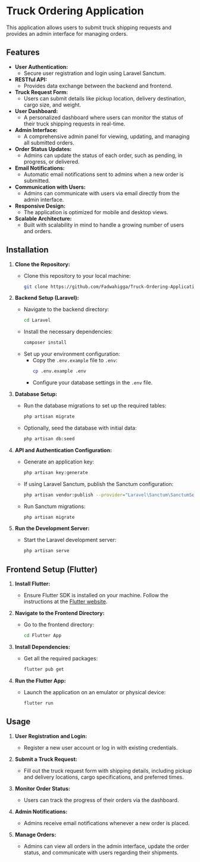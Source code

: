 # Truck Ordering Application

This application allows users to submit truck shipping requests and provides an admin interface for managing orders.

## Features

- **User Authentication:**
  - Secure user registration and login using Laravel Sanctum.
- **RESTful API:**
  - Provides data exchange between the backend and frontend.
- **Truck Request Form:**
  - Users can submit details like pickup location, delivery destination, cargo size, and weight.
- **User Dashboard:**
  - A personalized dashboard where users can monitor the status of their truck shipping requests in real-time.
- **Admin Interface:**
  - A comprehensive admin panel for viewing, updating, and managing all submitted orders.
- **Order Status Updates:**
  - Admins can update the status of each order, such as pending, in progress, or delivered.
- **Email Notifications:**
  - Automatic email notifications sent to admins when a new order is submitted.
- **Communication with Users:**
  - Admins can communicate with users via email directly from the admin interface.
- **Responsive Design:**
  - The application is optimized for mobile and desktop views.
- **Scalable Architecture:**
  - Built with scalability in mind to handle a growing number of users and orders.

## Installation

1. **Clone the Repository:**
   - Clone this repository to your local machine:
     ```bash
     git clone https://github.com/Fadwahigga/Truck-Ordering-Application-.git
     ```
   
2. **Backend Setup (Laravel):**
   - Navigate to the backend directory:
     ```bash
     cd Laravel
     ```
   - Install the necessary dependencies:
     ```bash
     composer install
     ```
   - Set up your environment configuration:
     - Copy the `.env.example` file to `.env`:
       ```bash
       cp .env.example .env
       ```
     - Configure your database settings in the `.env` file.
   
3. **Database Setup:**
   - Run the database migrations to set up the required tables:
     ```bash
     php artisan migrate
     ```
   - Optionally, seed the database with initial data:
     ```bash
     php artisan db:seed
     ```

4. **API and Authentication Configuration:**
   - Generate an application key:
     ```bash
     php artisan key:generate
     ```
   - If using Laravel Sanctum, publish the Sanctum configuration:
     ```bash
     php artisan vendor:publish --provider="Laravel\Sanctum\SanctumServiceProvider"
     ```
   - Run Sanctum migrations:
     ```bash
     php artisan migrate
     ```

5. **Run the Development Server:**
   - Start the Laravel development server:
     ```bash
     php artisan serve
     ```

## Frontend Setup (Flutter)

1. **Install Flutter:**
   - Ensure Flutter SDK is installed on your machine. Follow the instructions at the [Flutter website](https://flutter.dev/docs/get-started/install).

2. **Navigate to the Frontend Directory:**
   - Go to the frontend directory:
     ```bash
     cd Flutter App
     ```

3. **Install Dependencies:**
   - Get all the required packages:
     ```bash
     flutter pub get
     ```

4. **Run the Flutter App:**
   - Launch the application on an emulator or physical device:
     ```bash
     flutter run
     ```

## Usage

1. **User Registration and Login:**
   - Register a new user account or log in with existing credentials.

2. **Submit a Truck Request:**
   - Fill out the truck request form with shipping details, including pickup and delivery locations, cargo specifications, and preferred times.

3. **Monitor Order Status:**
   - Users can track the progress of their orders via the dashboard.

4. **Admin Notifications:**
   - Admins receive email notifications whenever a new order is placed.

5. **Manage Orders:**
   - Admins can view all orders in the admin interface, update the order status, and communicate with users regarding their shipments.

